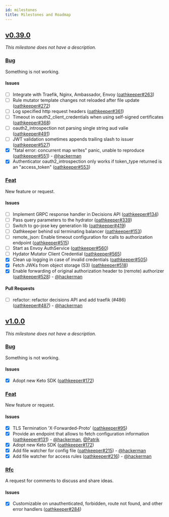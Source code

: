 ```yaml
---
id: milestones
title: Milestones and Roadmap
---
```


## [v0.39.0](https://github.com/ory/oathkeeper/milestone/7)

_This milestone does not have a description._

### [Bug](https://github.com/ory/oathkeeper/labels/bug)

Something is not working.

#### Issues

- [ ] Integrate with Traefik, Nginx, Ambassador, Envoy ([oathkeeper#263](https://github.com/ory/oathkeeper/issues/263))
- [ ] Rule mutator template changes not reloaded after file update ([oathkeeper#272](https://github.com/ory/oathkeeper/issues/272))
- [ ] Log specified http request headers ([oathkeeper#361](https://github.com/ory/oathkeeper/issues/361))
- [ ] Timeout in oauth2_client_credentials when using self-signed certificates ([oathkeeper#368](https://github.com/ory/oathkeeper/issues/368))
- [ ] oauth2_introspection not parsing single string aud valie ([oathkeeper#491](https://github.com/ory/oathkeeper/issues/491))
- [ ] JWT validation sometimes appends trailing slash to issuer ([oathkeeper#527](https://github.com/ory/oathkeeper/issues/527))
- [x] "fatal error: concurrent map writes" panic, unable to reproduce ([oathkeeper#551](https://github.com/ory/oathkeeper/issues/551)) - [@hackerman](https://github.com/aeneasr)
- [x] Authenticator oauth2_introspection only works if token_type returned is an "access_token" ([oathkeeper#553](https://github.com/ory/oathkeeper/issues/553))

### [Feat](https://github.com/ory/oathkeeper/labels/feat)

New feature or request.

#### Issues

- [ ] Implement GRPC response handler in Decisions API ([oathkeeper#134](https://github.com/ory/oathkeeper/issues/134))
- [ ] Pass query parameters to the hydrator ([oathkeeper#339](https://github.com/ory/oathkeeper/issues/339))
- [ ] Switch to go-jose key generation lib ([oathkeeper#419](https://github.com/ory/oathkeeper/issues/419))
- [ ] Oathkeeper behind ssl terminating balancer ([oathkeeper#153](https://github.com/ory/oathkeeper/issues/153))
- [ ] remote_json: Enable timeout configuration for calls to authorization endpoint ([oathkeeper#515](https://github.com/ory/oathkeeper/issues/515))
- [ ] Start as Envoy AuthService ([oathkeeper#560](https://github.com/ory/oathkeeper/issues/560))
- [ ] Hydator Mutator Client Credential ([oathkeeper#565](https://github.com/ory/oathkeeper/issues/565))
- [x] Clean up logging in case of invalid credentials ([oathkeeper#505](https://github.com/ory/oathkeeper/issues/505))
- [x] Fetch JWKs from object storage (S3) ([oathkeeper#518](https://github.com/ory/oathkeeper/issues/518))
- [x] Enable forwarding of original authorization header to (remote) authorizer ([oathkeeper#528](https://github.com/ory/oathkeeper/issues/528)) - [@hackerman](https://github.com/aeneasr)

#### Pull Requests

- [ ] refactor: refactor decisions API and add traefik (#486) ([oathkeeper#487](https://github.com/ory/oathkeeper/pull/487)) - [@hackerman](https://github.com/aeneasr)

## [v1.0.0](https://github.com/ory/oathkeeper/milestone/2)

_This milestone does not have a description._

### [Bug](https://github.com/ory/oathkeeper/labels/bug)

Something is not working.

#### Issues

- [x] Adopt new Keto SDK ([oathkeeper#172](https://github.com/ory/oathkeeper/issues/172))

### [Feat](https://github.com/ory/oathkeeper/labels/feat)

New feature or request.

#### Issues

- [x] TLS Termination 'X-Forwarded-Proto' ([oathkeeper#95](https://github.com/ory/oathkeeper/issues/95))
- [x] Provide an endpoint that allows to fetch configuration information ([oathkeeper#131](https://github.com/ory/oathkeeper/issues/131)) - [@hackerman](https://github.com/aeneasr), [@Patrik](https://github.com/zepatrik)
- [x] Adopt new Keto SDK ([oathkeeper#172](https://github.com/ory/oathkeeper/issues/172))
- [x] Add file watcher for config file ([oathkeeper#215](https://github.com/ory/oathkeeper/issues/215)) - [@hackerman](https://github.com/aeneasr)
- [x] Add file watcher for access rules ([oathkeeper#216](https://github.com/ory/oathkeeper/issues/216)) - [@hackerman](https://github.com/aeneasr)

### [Rfc](https://github.com/ory/oathkeeper/labels/rfc)

A request for comments to discuss and share ideas.

#### Issues

- [x] Customizable on unauthenticated, forbidden, route not found, and other error handlers ([oathkeeper#284](https://github.com/ory/oathkeeper/issues/284))
